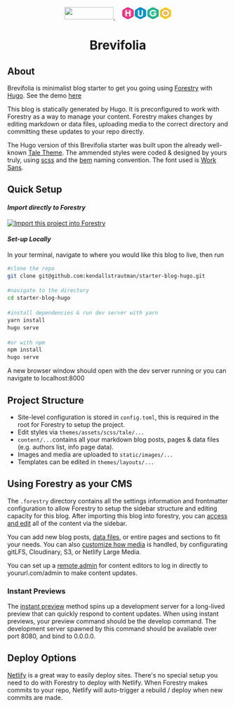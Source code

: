 <p align="center">
  <a style="padding-right: 16px;" href="https://forestry.io">
    <img src="https://app.forestry.io/assets/forestry-logotype-pos-c71a6bd237d9199d0457ba2811553997ff5bab0d2cd0e740686ab26c00d9c240.svg" width="112" height="28">
  </a>
  <a href="https://gohugo.io/">
    <img src="/static/hugo-logo-wide.svg" width="112" height="28">
  </a>
</p>
<h1 align="center">
  Brevifolia
</h1>

## About

Brevifolia is minimalist blog starter to get you going using [Forestry](https://forestry.io/) with [Hugo](https://gohugo.io/). See the demo [here](https://brevifolia-forestry-hugo.netlify.com/)

This blog is statically generated by Hugo. It is preconfigured to work with Forestry as a way to manage your content. Forestry makes changes by editing markdown or data files, uploading media to the correct directory and committing these updates to your repo directly.

The Hugo version of this Brevifolia starter was built upon the already well-known [Tale Theme](https://github.com/EmielH/tale-hugo). The ammended styles were coded & designed by yours truly, using [scss](https://sass-lang.com/) and the [bem](http://getbem.com/) naming convention. The font used is [Work Sans](https://fonts.google.com/specimen/Work+Sans). 

##  Quick Setup

#### *Import directly to Forestry*

<a href="https://app.forestry.io/quick-start?repo=kendallstrautman/starter-blog-hugo&engine=hugo&version=0.55.6">
    <img alt="Import this project into Forestry" src="https://assets.forestry.io/import-to-forestryK.svg" />
</a>

#### *Set-up Locally*
In your terminal, navigate to where you would like this blog to live, then run 
```bash
#clone the repo
git clone git@github.com:kendallstrautman/starter-blog-hugo.git

#navigate to the directory
cd starter-blog-hugo

#install dependencies & run dev server with yarn 
yarn install
hugo serve

#or with npm 
npm install
hugo serve
```
A new browser window should open with the dev server running or you can navigate to localhost:8000 

## Project Structure 

- Site-level configuration is stored in `config.toml`, this is required in the root for Forestry to setup the project. 
- Edit styles via `themes/assets/scss/tale/...`
- `content/...`contains all your markdown blog posts, pages & data files (e.g. authors list, info page data). 
- Images and media are uploaded to `static/images/...`
- Templates can be edited in `themes/layouts/...`

## Using Forestry as your CMS

The `.forestry` directory contains all the settings information and frontmatter configuration to allow Forestry to setup the sidebar structure and editing capacity for this blog. After importing this blog into forestry, you can [access and edit](https://forestry.io/docs/editing/) all of the content via the sidebar. 

You can add new blog posts, [data files](https://forestry.io/docs/editing/data-files/), or entire pages and sections to fit your needs. You can also [customize how media](https://forestry.io/docs/media/) is handled, by configurating gitLFS, Cloudinary, S3, or Netlify Large Media.

You can set up a [remote admin](https://forestry.io/docs/editing/remote-admin/) for content editors to log in directly to yoururl.com/admin to make content updates.

### Instant Previews

The [instant preview](https://forestry.io/docs/previews/instant-previews/) method spins up a development server for a long-lived preview that can quickly respond to content updates. When using instant previews, your preview command should be the develop command. The development server spawned by this command should be available over port 8080, and bind to 0.0.0.0.

## Deploy Options

[Netlify](https://www.netlify.com/blog/2016/09/29/a-step-by-step-guide-deploying-on-netlify/) is a great way to easily deploy sites. There's no special setup you need to do with Forestry to deploy with Netlify. When Forestry makes commits to your repo, Netlify will auto-trigger a rebuild / deploy when new commits are made.
